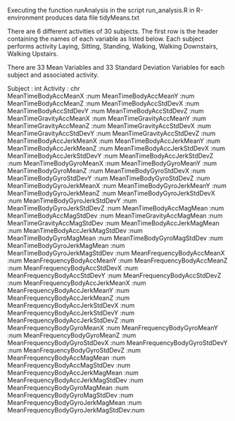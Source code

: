 Executing the function runAnalysis in the script run_analysis.R in R-environment produces data file tidyMeans.txt 

There are 6 different activities of 30 subjects.
The first row is the header containing the names of each variable as listed below.
Each subject performs activity Laying, Sitting, Standing, Walking, Walking Downstairs, Walking Upstairs.

There are 33 Mean Variables and 33 Standard Deviation Variables for each subject and associated activity.

Subject : int 
Activity : chr  
MeanTimeBodyAccMeanX :num
MeanTimeBodyAccMeanY :num
MeanTimeBodyAccMeanZ :num
MeanTimeBodyAccStdDevX :num
MeanTimeBodyAccStdDevY :num
MeanTimeBodyAccStdDevZ :num
MeanTimeGravityAccMeanX :num
MeanTimeGravityAccMeanY :num
MeanTimeGravityAccMeanZ :num
MeanTimeGravityAccStdDevX :num
MeanTimeGravityAccStdDevY :num
MeanTimeGravityAccStdDevZ :num
MeanTimeBodyAccJerkMeanX :num
MeanTimeBodyAccJerkMeanY :num
MeanTimeBodyAccJerkMeanZ :num
MeanTimeBodyAccJerkStdDevX :num
MeanTimeBodyAccJerkStdDevY :num
MeanTimeBodyAccJerkStdDevZ :num
MeanTimeBodyGyroMeanX :num
MeanTimeBodyGyroMeanY :num
MeanTimeBodyGyroMeanZ :num
MeanTimeBodyGyroStdDevX :num
MeanTimeBodyGyroStdDevY :num
MeanTimeBodyGyroStdDevZ :num
MeanTimeBodyGyroJerkMeanX :num
MeanTimeBodyGyroJerkMeanY :num
MeanTimeBodyGyroJerkMeanZ :num
MeanTimeBodyGyroJerkStdDevX :num
MeanTimeBodyGyroJerkStdDevY :num
MeanTimeBodyGyroJerkStdDevZ :num
MeanTimeBodyAccMagMean :num
MeanTimeBodyAccMagStdDev :num
MeanTimeGravityAccMagMean :num
MeanTimeGravityAccMagStdDev :num
MeanTimeBodyAccJerkMagMean :num
MeanTimeBodyAccJerkMagStdDev :num
MeanTimeBodyGyroMagMean :num
MeanTimeBodyGyroMagStdDev :num
MeanTimeBodyGyroJerkMagMean :num
MeanTimeBodyGyroJerkMagStdDev :num
MeanFrequencyBodyAccMeanX :num
MeanFrequencyBodyAccMeanY :num
MeanFrequencyBodyAccMeanZ :num
MeanFrequencyBodyAccStdDevX :num
MeanFrequencyBodyAccStdDevY :num
MeanFrequencyBodyAccStdDevZ :num
MeanFrequencyBodyAccJerkMeanX :num
MeanFrequencyBodyAccJerkMeanY :num
MeanFrequencyBodyAccJerkMeanZ :num
MeanFrequencyBodyAccJerkStdDevX :num
MeanFrequencyBodyAccJerkStdDevY :num
MeanFrequencyBodyAccJerkStdDevZ :num
MeanFrequencyBodyGyroMeanX :num
MeanFrequencyBodyGyroMeanY :num
MeanFrequencyBodyGyroMeanZ :num
MeanFrequencyBodyGyroStdDevX :num
MeanFrequencyBodyGyroStdDevY :num
MeanFrequencyBodyGyroStdDevZ :num
MeanFrequencyBodyAccMagMean :num
MeanFrequencyBodyAccMagStdDev :num
MeanFrequencyBodyAccJerkMagMean :num
MeanFrequencyBodyAccJerkMagStdDev :num
MeanFrequencyBodyGyroMagMean :num
MeanFrequencyBodyGyroMagStdDev :num
MeanFrequencyBodyGyroJerkMagMean :num
MeanFrequencyBodyGyroJerkMagStdDev:num


